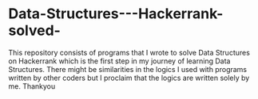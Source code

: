 # Data-Structures---Hackerrank-solved-
This repository consists of programs that I wrote to solve Data Structures on Hackerrank which is the first step in my journey of learning Data Structures. There might be similarities in the logics I used with programs written by other coders but I proclaim that the logics are written solely by me.          Thankyou
